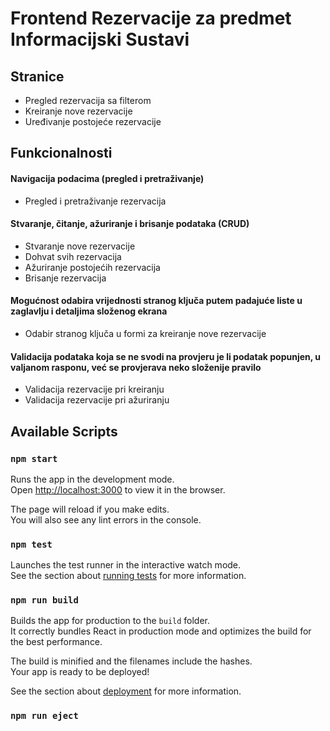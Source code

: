 # Frontend Rezervacije za predmet Informacijski Sustavi

## Stranice
- Pregled rezervacija sa filterom
- Kreiranje nove rezervacije
- Uređivanje postojeće rezervacije

## Funkcionalnosti
#### Navigacija podacima (pregled i pretraživanje)
  - Pregled i pretraživanje rezervacija
  
#### Stvaranje, čitanje, ažuriranje i brisanje podataka (CRUD)
  - Stvaranje nove rezervacije
  - Dohvat svih rezervacija
  - Ažuriranje postojećih rezervacija
  - Brisanje rezervacija
  
#### Mogućnost odabira vrijednosti stranog ključa putem padajuće liste u zaglavlju i detaljima složenog ekrana
  - Odabir stranog ključa u formi za kreiranje nove rezervacije

#### Validacija podataka koja se ne svodi na provjeru je li podatak popunjen, u valjanom rasponu, već se provjerava neko složenije pravilo
  - Validacija rezervacije pri kreiranju
  - Validacija rezervacije pri ažuriranju


## Available Scripts

### `npm start`

Runs the app in the development mode.\
Open [http://localhost:3000](http://localhost:3000) to view it in the browser.

The page will reload if you make edits.\
You will also see any lint errors in the console.

### `npm test`

Launches the test runner in the interactive watch mode.\
See the section about [running tests](https://facebook.github.io/create-react-app/docs/running-tests) for more information.

### `npm run build`

Builds the app for production to the `build` folder.\
It correctly bundles React in production mode and optimizes the build for the best performance.

The build is minified and the filenames include the hashes.\
Your app is ready to be deployed!

See the section about [deployment](https://facebook.github.io/create-react-app/docs/deployment) for more information.

### `npm run eject`

